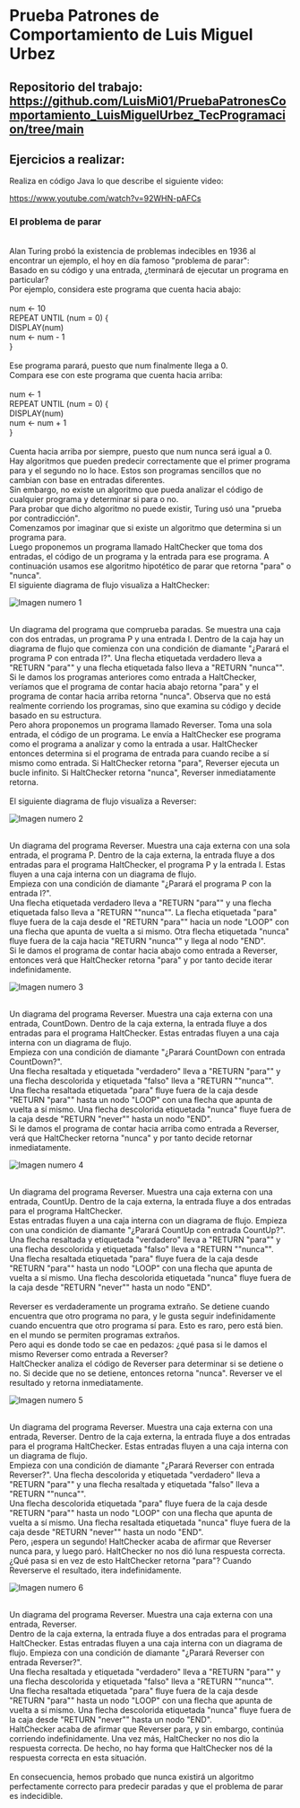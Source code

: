 # Prueba Patrones de Comportamiento de Luis Miguel Urbez

## Repositorio del trabajo: https://github.com/LuisMi01/PruebaPatronesComportamiento_LuisMiguelUrbez_TecProgramacion/tree/main

## Ejercicios a realizar:

Realiza en código Java lo que describe el siguiente video:

https://www.youtube.com/watch?v=92WHN-pAFCs

### El problema de parar<br>
<br>Alan Turing probó la existencia de problemas indecibles en 1936 al encontrar un ejemplo, el hoy en día famoso "problema de parar":<br>
Basado en su código y una entrada, ¿terminará de ejecutar un programa en particular?<br>
Por ejemplo, considera este programa que cuenta hacia abajo:<br>
<br>num ← 10<br>
REPEAT UNTIL (num = 0) {<br>
  DISPLAY(num)<br>
  num ← num - 1<br>
}<br>
<br>Ese programa parará, puesto que num finalmente llega a 0.<br>
Compara ese con este programa que cuenta hacia arriba:<br>
<br>num ← 1<br>
REPEAT UNTIL (num = 0) {<br>
  DISPLAY(num)<br>
  num ← num + 1<br>
}<br>
<br>Cuenta hacia arriba por siempre, puesto que num nunca será igual a 0.<br>
Hay algoritmos que pueden predecir correctamente que el primer programa para y el segundo no lo hace. Estos son programas sencillos que no cambian con base en entradas diferentes.<br>
Sin embargo, no existe un algoritmo que pueda analizar el código de cualquier programa y determinar si para o no.<br>
Para probar que dicho algoritmo no puede existir, Turing usó una "prueba por contradicción".<br>
Comenzamos por imaginar que si existe un algoritmo que determina si un programa para.<br>
Luego proponemos un programa llamado HaltChecker que toma dos entradas, el código de un programa y la entrada para ese programa. A continuación usamos ese algoritmo hipotético de parar que retorna "para" o "nunca".<br>
El siguiente diagrama de flujo visualiza a HaltChecker:<br>

![Imagen numero 1](./Imagenes/Imagen1.png)

<br>Un diagrama del programa que comprueba paradas. Se muestra una caja con dos entradas, un programa P y una entrada I. Dentro de la caja hay un diagrama de flujo que comienza con una condición de diamante "¿Parará el programa P con entrada I?". Una flecha etiquetada verdadero lleva a "RETURN "para"" y una flecha etiquetada falso lleva a "RETURN "nunca"".<br>
Si le damos los programas anteriores como entrada a HaltChecker, veríamos que el programa de contar hacia abajo retorna "para" y el programa de contar hacia arriba retorna "nunca". Observa que no está realmente corriendo los programas, sino que examina su código y decide basado en su estructura.<br>
Pero ahora proponemos un programa llamado Reverser. Toma una sola entrada, el código de un programa. Le envía a HaltChecker ese programa como el programa a analizar y como la entrada a usar. HaltChecker entonces determina si el programa de entrada para cuando recibe a sí mismo como entrada. Si HaltChecker retorna "para", Reverser ejecuta un bucle infinito. Si HaltChecker retorna "nunca", Reverser inmediatamente retorna.<br>
<br>El siguiente diagrama de flujo visualiza a Reverser:<br>

![Imagen numero 2](./Imagenes/Imagen2.png)

<br>Un diagrama del programa Reverser. Muestra una caja externa con una sola entrada, el programa P. Dentro de la caja externa, la entrada fluye a dos entradas para el programa HaltChecker, el programa P y la entrada I. Estas fluyen a una caja interna con un diagrama de flujo.<br> Empieza con una condición de diamante "¿Parará el programa P con la entrada I?". <br>Una flecha etiquetada verdadero lleva a "RETURN "para"" y una flecha etiquetada falso lleva a "RETURN ""nunca"". La flecha etiquetada "para" fluye fuera de la caja desde el "RETURN "para"" hacia un node "LOOP" con una flecha que apunta de vuelta a si mismo. Otra flecha etiquetada "nunca" fluye fuera de la caja hacia "RETURN "nunca"" y llega al nodo "END".<br>
Si le damos el programa de contar hacia abajo como entrada a Reverser, entonces verá que HaltChecker retorna "para" y por tanto decide iterar indefinidamente.<br>

![Imagen numero 3](./Imagenes/Imagen3.png)

<br>Un diagrama del programa Reverser. Muestra una caja externa con una entrada, CountDown. Dentro de la caja externa, la entrada fluye a dos entradas para el programa HaltChecker. Estas entradas fluyen a una caja interna con un diagrama de flujo. <br>Empieza con una condición de diamante "¿Parará CountDown con entrada CountDown?".<br> Una flecha resaltada y etiquetada "verdadero" lleva a "RETURN "para"" y una flecha descolorida y etiquetada "falso" lleva a "RETURN ""nunca"".<br> Una flecha resaltada etiquetada "para" fluye fuera de la caja desde "RETURN "para"" hasta un nodo "LOOP" con una flecha que apunta de vuelta a sí mismo. Una flecha descolorida etiquetada "nunca" fluye fuera de la caja desde "RETURN "never"" hasta un nodo "END".<br>
Si le damos el programa de contar hacia arriba como entrada a Reverser, verá que HaltChecker retorna "nunca" y por tanto decide retornar inmediatamente.<br>

![Imagen numero 4](./Imagenes/Imagen4.png)

<br>Un diagrama del programa Reverser. Muestra una caja externa con una entrada, CountUp. Dentro de la caja externa, la entrada fluye a dos entradas para el programa HaltChecker.<br> Estas entradas fluyen a una caja interna con un diagrama de flujo. Empieza con una condición de diamante "¿Parará CountUp con entrada CountUp?".<br> Una flecha resaltada y etiquetada "verdadero" lleva a "RETURN "para"" y una flecha descolorida y etiquetada "falso" lleva a "RETURN ""nunca"". <br>Una flecha resaltada etiquetada "para" fluye fuera de la caja desde "RETURN "para"" hasta un nodo "LOOP" con una flecha que apunta de vuelta a sí mismo. Una flecha descolorida etiquetada "nunca" fluye fuera de la caja desde "RETURN "never"" hasta un nodo "END".<br>
<br>Reverser es verdaderamente un programa extraño. Se detiene cuando encuentra que otro programa no para, y le gusta seguir indefinidamente cuando encuentra que otro programa sí para. Esto es raro, pero está bien. en el mundo se permiten programas extraños.<br>
Pero aqui es donde todo se cae en pedazos: ¿qué pasa si le damos el mismo Reverser como entrada a Reverser?<br>
HaltChecker analiza el código de Reverser para determinar si se detiene o no. Si decide que no se detiene, entonces retorna "nunca". Reverser ve el resultado y retorna inmediatamente.<br>

![Imagen numero 5](./Imagenes/Imagen5.png)

<br>Un diagrama del programa Reverser. Muestra una caja externa con una entrada, Reverser. Dentro de la caja externa, la entrada fluye a dos entradas para el programa HaltChecker. Estas entradas fluyen a una caja interna con un diagrama de flujo.<br> Empieza con una condición de diamante "¿Parará Reverser con entrada Reverser?". Una flecha descolorida y etiquetada "verdadero" lleva a "RETURN "para"" y una flecha resaltada y etiquetada "falso" lleva a "RETURN ""nunca"". <br>Una flecha descolorida etiquetada "para" fluye fuera de la caja desde "RETURN "para"" hasta un nodo "LOOP" con una flecha que apunta de vuelta a sí mismo. Una flecha resaltada etiquetada "nunca" fluye fuera de la caja desde "RETURN "never"" hasta un nodo "END".<br>
Pero, ¡espera un segundo! HaltChecker acaba de afirmar que Reverser nunca para, y luego paró. HaltChecker no nos dió luna respuesta correcta.<br>
¿Qué pasa si en vez de esto HaltChecker retorna "para"? Cuando Reverserve el resultado, itera indefinidamente.<br>

![Imagen numero 6](./Imagenes/Imagen6.png)

<br>Un diagrama del programa Reverser. Muestra una caja externa con una entrada, Reverser.<br> Dentro de la caja externa, la entrada fluye a dos entradas para el programa HaltChecker. Estas entradas fluyen a una caja interna con un diagrama de flujo. Empieza con una condición de diamante "¿Parará Reverser con entrada Reverser?".<br> Una flecha resaltada y etiquetada "verdadero" lleva a "RETURN "para"" y una flecha descolorida y etiquetada "falso" lleva a "RETURN ""nunca"". <br>Una flecha resaltada etiquetada "para" fluye fuera de la caja desde "RETURN "para"" hasta un nodo "LOOP" con una flecha que apunta de vuelta a sí mismo. Una flecha descolorida etiquetada "nunca" fluye fuera de la caja desde "RETURN "never"" hasta un nodo "END".<br>
HaltChecker acaba de afirmar que Reverser para, y sin embargo, continúa corriendo indefinidamente. Una vez más, HaltChecker no nos dio la respuesta correcta. De hecho, no hay forma que HaltChecker nos dé la respuesta correcta en esta situación.<br>
<br>En consecuencia, hemos probado que nunca existirá un algoritmo perfectamente correcto para predecir paradas y que el problema de parar es indecidible.<br>


